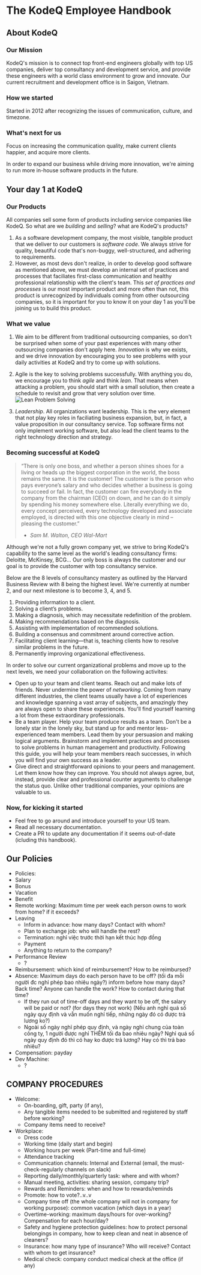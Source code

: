 
# The KodeQ Employee Handbook

## About KodeQ

### Our Mission
  KodeQ's mission is to connect top front-end engineers globally with top US companies, deliver top consultancy and development service, and provide these engineers with a world class environment to grow and innovate. Our current recruitment and development office is in Saigon, Vietnam.

### How we started
  Started in 2012 after recognizing the issues of communication, culture, and timezone.

### What's next for us
  Focus on increasing the communication quality, make current clients happier, and acquire more clients.

  In order to expand our business while driving more innovation, we're aiming to run more in-house software products in the future.


## Your day 1 at KodeQ

### Our Products
  
  All companies sell some form of products including service companies like KodeQ. So what are we _building_ and _selling_? what are KodeQ's products?

  1. As a software development company, the most visible, tangible product that we deliver to our customers is _software code_. We always strive for quality, beautiful code that's non-buggy, well-structured, and adhering to requirements.
  2. However, as most devs don't realize, in order to develop good software as mentioned above, we must develop an internal set of practices and processes that faciliates first-class communication and healthy professional relationship with the client's team. This _set of practices and processes_ is our most important product and more often than not, this product is unrecognized by individuals coming from other outsourcing companies, so it is important for you to know it on your day 1 as you'll be joining us to build this product.

### What we value 
  
  1. We aim to be different from traditional outsourcing companies, so don't be surprised when some of your past experiences with many other outsourcing companies don't apply here. _Innovation_ is why we exists, and we drive innovation by encouraging you to see problems with your daily activities at KodeQ and try to come up with solutions.

  2. Agile is the key to solving problems successfully. With anything you do, we encourage you to think _agile_ and think _lean_. That means when attacking a problem, you should start with a small solution, then create a schedule to revisit and grow that very solution over time.
  ![Lean Problem Solving](https://doc-0s-74-docs.googleusercontent.com/docs/securesc/eciv95nmc7k4htb4rlbud4jkvfsthdh0/v7od17bm4msc2f1o9cs69e99l3mi8dra/1457748000000/11568073847062641075/00731858358436096487/0B5DRixqtgf6pcThuZHkyeHlvWk0?nonce=oum8tmqp33904&user=00731858358436096487&hash=puridr1tbtj2gp3meomfqqn1uql4qhsm)

  3. _Leadership_. All organizations want leadership. This is the very element that not play key roles in faciliating business expansion, but, in fact, a value proposition in our consultancy service. Top software firms not only implement working software, but also lead the client teams to the right technology direction and strategy.

### Becoming successful at KodeQ
  

  > “There is only one boss, and whether a person shines shoes for a living or heads up the biggest corporation in the world, the boss remains the same. It is the customer! The customer is the person who pays everyone’s salary and who decides whether a business is going to succeed or fail. In fact, the customer can fire everybody in the company from the chairman (CEO) on down, and he can do it simply by spending his money somewhere else. Literally everything we do, every concept perceived, every technology developed and associate employed, is directed with this one objective clearly in mind – pleasing the customer.” 
  > - _Sam M. Walton, CEO Wal-Mart_

  Although we're not a fully grown company yet, we strive to bring KodeQ's capability to the same level as the world's leading consultancy firms: Deloitte, McKinsey, BCG... Our only boss is always the customer and our goal is to provide the customer with top consultancy service. 

  Below are the 8 levels of consultancy mastery as outlined by the Harvard Business Review with 8 being the highest level. We're currently at number 2, and our next milestone is to become 3, 4, and 5.

  1. Providing information to a client.
  2. Solving a client’s problems.
  3. Making a diagnosis, which may necessitate redefinition of the problem.
  4. Making recommendations based on the diagnosis.
  5. Assisting with implementation of recommended solutions.
  6. Building a consensus and commitment around corrective action.
  7. Facilitating client learning—that is, teaching clients how to resolve similar problems in the future.
  8. Permanently improving organizational effectiveness.


  In order to solve our current organizational problems and move up to the next levels, we need your collaboration on the following activites:

  * Open up to your team and client teams. Reach out and make lots of friends. Never undermine the power of _networking_. Coming from many different industries, the client teams usually have a lot of experiences and knowledge spanning a vast array of subjects, and amazingly they are always open to share these experiences. You'll find yourself learning a lot from these extraordinary professionals.
  * Be a team player. Help your team produce results as a team. Don't be a lonely star in the lonely sky, but stand up for and mentor less-experienced team members. Lead them by your persuasion and making logical arguments. Brainstorm and implement practices and processes to solve problems in human management and productivity. Following this guide, you will help your team members reach successes, in which you will find your own success as a leader.
  * Give direct and straightforward opinions to your peers and management. Let them know how they can improve. You should not always agree, but, instead, provide clear and professional counter arguments to challenge the status quo. Unlike other traditional companies, your opinions are valuable to us.
  

### Now, for kicking it started
  * Feel free to go around and introduce yourself to your US team.
  * Read all necessary documentation.
  * Create a PR to update any documentation if it seems out-of-date (icluding this handbook).

## Our Policies
  * Policies:
  * Salary
  * Bonus
  * Vacation
  * Benefit
  * Remote working: Maximum time per week each person owns to work from home? if it exceeds?
  * Leaving
    * Inform in advance: how many days? Contact with whom?
    * Plan to exchange job: who will handle the rest?
    * Termination: nghỉ việc trước thời hạn kết thúc hợp đồng
    * Payment
    * Anything to return to the company?
  * Performance Review
    - ?
  * Reimbursement: which kind of reimbursement? How to be reimbursed?
  * Absence: Maximum days do each person have to be off? (tối đa mỗi người đc nghỉ phép bao nhiêu ngày?) inform before how many days? Back time? Anyone can handle the work? How to contact during that time?
    + If they run out of time-off days and they want to be off, the salary will be paid or not? (for days they not work) (Nếu anh nghỉ quá số ngày quy định và vẫn muốn nghỉ tiếp, những ngày đó có được trả lương ko?)
    + Ngoài số ngày nghỉ phép quy định, và ngày nghỉ chung của toàn công ty, 1 người được nghỉ THÊM tối đa bao nhiêu ngày? Nghỉ quá số ngày quy định đó thì có hay ko được trả lương? Hay có thì trả bao nhiêu?
  * Compensation: payday
  * Dev Machine:
    - ?

## COMPANY PROCEDURES
  * Welcome:
    * On-boarding, gift, party (if any),
    * Any tangible items needed to be submitted and registered by staff before working?
    * Company items need to receive?
  * Workplace:
    * Dress code
    * Working time (daily start and begin)
    * Working hours per week (Part-time and full-time)
    * Attendance tracking
    * Communication channels: Internal and External (email, the must-check-regularly channels on slack)
    * Reporting daily/monthly/quarterly task: where and with whom?
    * Manual meeting, activities: sharing session, company trip?
    * Rewards and Reminders: when and how to rewards/reminds
    * Promote: how to vote?..v..v
    * Company time off (the whole company will not in company for working purpose): common vacation (which days in a year)
    * Overtime-working: maximum days/hours for over-working? Compensation for each hour/day?
    * Safety and hygiene protection guidelines: how to protect personal belongings in company, how to keep clean and neat in absence of cleaners?
    * Insurance: how many type of insurance? Who will receive? Contact with whom to get insurance?
    * Medical check: company conduct medical check at the office (if any)
    
  

